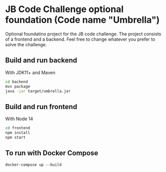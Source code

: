 # JB Code Challenge optional foundation (Code name "Umbrella")

Optional foundatino project for the JB code challenge. The project consists of a frontend and a backend. Feel free to change whatever you prefer to solve the challenge.

## Build and run backend

With JDK11+ and Maven

```bash
cd backend
mvn package
java -jar target/umbrella.jar
```

## Build and run frontend

With Node 14

```bash
cd frontend
npm install
npm start
```

## To run with Docker Compose

```
docker-compose up --build
```
